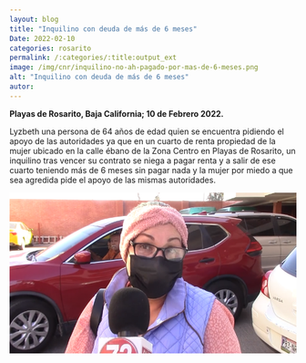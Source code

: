```yaml
---
layout: blog
title: "Inquilino con deuda de más de 6 meses"
Date: 2022-02-10
categories: rosarito
permalink: /:categories/:title:output_ext
image: /img/cnr/inquilino-no-ah-pagado-por-mas-de-6-meses.png
alt: "Inquilino con deuda de más de 6 meses"
autor:
---
```


**Playas de Rosarito, Baja California; 10 de Febrero 2022.** 

Lyzbeth una persona de 64 años de edad quien se encuentra pidiendo el apoyo de las autoridades ya que en un cuarto de renta propiedad de la mujer ubicado en la calle ébano de la Zona Centro en Playas de Rosarito, un inquilino tras vencer su contrato se niega a pagar renta y a salir de ese cuarto teniendo más de 6 meses sin pagar nada y la mujer por miedo a que sea agredida pide el apoyo de las mismas autoridades.

<div id="carouselExampleSlidesOnly" class="carousel slide" data-ride="carousel">
  <div class="carousel-inner">
    <div class="carousel-item active">
       <img class="d-block w-100" src="/img/cnr/inquilino-no-ah-pagado-por-mas-de-6-meses.png" loading="lazy"  alt="Inquilino con deuda de más de 6 meses">
    </div>
  </div>
</div>